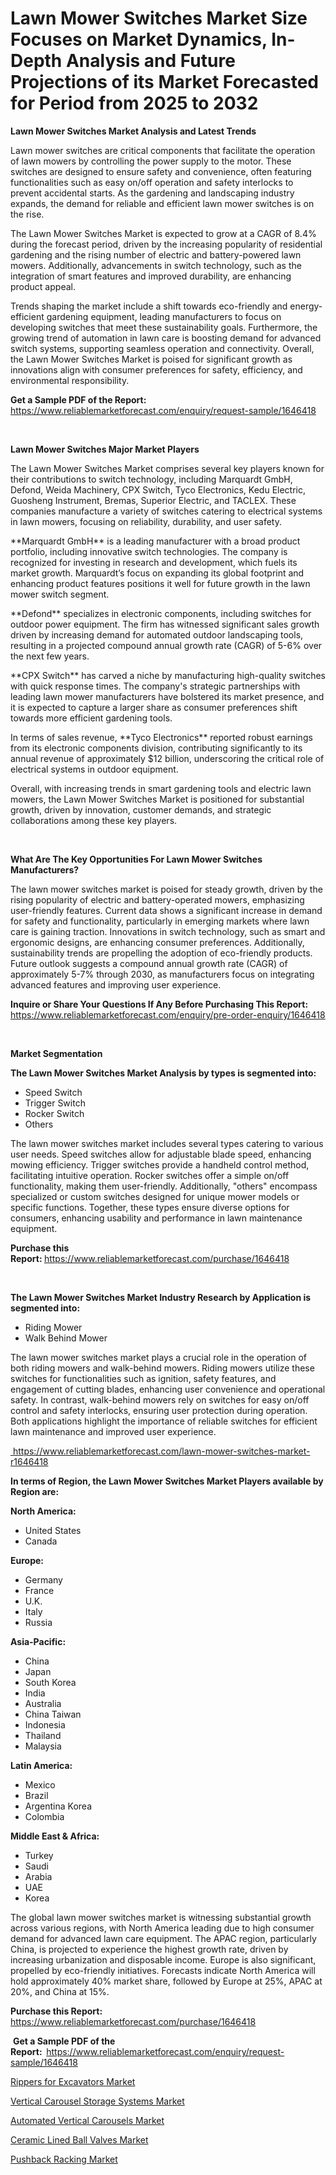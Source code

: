 <p><h1>Lawn Mower Switches Market Size Focuses on Market Dynamics, In-Depth Analysis and Future Projections of its Market Forecasted for Period from 2025 to 2032</h1></p><p><strong>Lawn Mower Switches Market Analysis and Latest Trends</strong></p>
<p><p>Lawn mower switches are critical components that facilitate the operation of lawn mowers by controlling the power supply to the motor. These switches are designed to ensure safety and convenience, often featuring functionalities such as easy on/off operation and safety interlocks to prevent accidental starts. As the gardening and landscaping industry expands, the demand for reliable and efficient lawn mower switches is on the rise.</p><p>The Lawn Mower Switches Market is expected to grow at a CAGR of 8.4% during the forecast period, driven by the increasing popularity of residential gardening and the rising number of electric and battery-powered lawn mowers. Additionally, advancements in switch technology, such as the integration of smart features and improved durability, are enhancing product appeal.</p><p>Trends shaping the market include a shift towards eco-friendly and energy-efficient gardening equipment, leading manufacturers to focus on developing switches that meet these sustainability goals. Furthermore, the growing trend of automation in lawn care is boosting demand for advanced switch systems, supporting seamless operation and connectivity. Overall, the Lawn Mower Switches Market is poised for significant growth as innovations align with consumer preferences for safety, efficiency, and environmental responsibility.</p></p>
<p><strong>Get a Sample PDF of the Report:&nbsp;</strong> <a href="https://www.reliablemarketforecast.com/enquiry/request-sample/1646418?utm_campaign=1108&utm_medium=2&utm_source=Github&utm_content=ia&utm_term=11042025&utm_id=lawn-mower-switches">https://www.reliablemarketforecast.com/enquiry/request-sample/1646418</a></p>
<p>&nbsp;</p>
<p><strong>Lawn Mower Switches Major Market Players</strong></p>
<p><p>The Lawn Mower Switches Market comprises several key players known for their contributions to switch technology, including Marquardt GmbH, Defond, Weida Machinery, CPX Switch, Tyco Electronics, Kedu Electric, Guosheng Instrument, Bremas, Superior Electric, and TACLEX. These companies manufacture a variety of switches catering to electrical systems in lawn mowers, focusing on reliability, durability, and user safety.</p><p>**Marquardt GmbH** is a leading manufacturer with a broad product portfolio, including innovative switch technologies. The company is recognized for investing in research and development, which fuels its market growth. Marquardt’s focus on expanding its global footprint and enhancing product features positions it well for future growth in the lawn mower switch segment.</p><p>**Defond** specializes in electronic components, including switches for outdoor power equipment. The firm has witnessed significant sales growth driven by increasing demand for automated outdoor landscaping tools, resulting in a projected compound annual growth rate (CAGR) of 5-6% over the next few years.</p><p>**CPX Switch** has carved a niche by manufacturing high-quality switches with quick response times. The company's strategic partnerships with leading lawn mower manufacturers have bolstered its market presence, and it is expected to capture a larger share as consumer preferences shift towards more efficient gardening tools.</p><p>In terms of sales revenue, **Tyco Electronics** reported robust earnings from its electronic components division, contributing significantly to its annual revenue of approximately $12 billion, underscoring the critical role of electrical systems in outdoor equipment.</p><p>Overall, with increasing trends in smart gardening tools and electric lawn mowers, the Lawn Mower Switches Market is positioned for substantial growth, driven by innovation, customer demands, and strategic collaborations among these key players.</p></p>
<p>&nbsp;</p>
<p><strong>What Are The Key Opportunities For Lawn Mower Switches Manufacturers?</strong></p>
<p><p>The lawn mower switches market is poised for steady growth, driven by the rising popularity of electric and battery-operated mowers, emphasizing user-friendly features. Current data shows a significant increase in demand for safety and functionality, particularly in emerging markets where lawn care is gaining traction. Innovations in switch technology, such as smart and ergonomic designs, are enhancing consumer preferences. Additionally, sustainability trends are propelling the adoption of eco-friendly products. Future outlook suggests a compound annual growth rate (CAGR) of approximately 5-7% through 2030, as manufacturers focus on integrating advanced features and improving user experience.</p></p>
<p><strong>Inquire or Share Your Questions If Any Before Purchasing This Report:</strong> <a href="https://www.reliablemarketforecast.com/enquiry/pre-order-enquiry/1646418?utm_campaign=1108&utm_medium=2&utm_source=Github&utm_content=ia&utm_term=11042025&utm_id=lawn-mower-switches">https://www.reliablemarketforecast.com/enquiry/pre-order-enquiry/1646418</a></p>
<p>&nbsp;</p>
<p><strong>Market Segmentation</strong></p>
<p><strong>The Lawn Mower Switches Market Analysis by types is segmented into:</strong></p>
<p><ul><li>Speed Switch</li><li>Trigger Switch</li><li>Rocker Switch</li><li>Others</li></ul></p>
<p><p>The lawn mower switches market includes several types catering to various user needs. Speed switches allow for adjustable blade speed, enhancing mowing efficiency. Trigger switches provide a handheld control method, facilitating intuitive operation. Rocker switches offer a simple on/off functionality, making them user-friendly. Additionally, "others" encompass specialized or custom switches designed for unique mower models or specific functions. Together, these types ensure diverse options for consumers, enhancing usability and performance in lawn maintenance equipment.</p></p>
<p><strong>Purchase this Report:&nbsp;</strong><a href="https://www.reliablemarketforecast.com/purchase/1646418?utm_campaign=1108&utm_medium=2&utm_source=Github&utm_content=ia&utm_term=11042025&utm_id=lawn-mower-switches">https://www.reliablemarketforecast.com/purchase/1646418</a></p>
<p>&nbsp;</p>
<p><strong>The Lawn Mower Switches Market Industry Research by Application is segmented into:</strong></p>
<p><ul><li>Riding Mower</li><li>Walk Behind Mower</li></ul></p>
<p><p>The lawn mower switches market plays a crucial role in the operation of both riding mowers and walk-behind mowers. Riding mowers utilize these switches for functionalities such as ignition, safety features, and engagement of cutting blades, enhancing user convenience and operational safety. In contrast, walk-behind mowers rely on switches for easy on/off control and safety interlocks, ensuring user protection during operation. Both applications highlight the importance of reliable switches for efficient lawn maintenance and improved user experience.</p></p>
<p><a href="https://www.reliablemarketforecast.com/lawn-mower-switches-market-r1646418?utm_campaign=1108&utm_medium=2&utm_source=Github&utm_content=ia&utm_term=11042025&utm_id=lawn-mower-switches">&nbsp;https://www.reliablemarketforecast.com/lawn-mower-switches-market-r1646418</a></p>
<p><strong>In terms of Region, the Lawn Mower Switches Market Players available by Region are:</strong></p>
<p>
    <p> <strong> North America: </strong>
        <ul>
            <li>United States</li>
            <li>Canada</li>
        </ul>
        </p> 
    <p> <strong> Europe: </strong>
        <ul>
            <li>Germany</li>
            <li>France</li>
            <li>U.K.</li>
            <li>Italy</li>
            <li>Russia</li>
        </ul>
        </p> 
    <p> <strong> Asia-Pacific: </strong>
        <ul>
            <li>China</li>
            <li>Japan</li>
            <li>South Korea</li>
            <li>India</li>
            <li>Australia</li>
            <li>China Taiwan</li>
            <li>Indonesia</li>
            <li>Thailand</li>
            <li>Malaysia</li>
        </ul>
        </p> 
    <p> <strong> Latin America: </strong>
        <ul>
            <li>Mexico</li>
            <li>Brazil</li>
            <li>Argentina Korea</li>
            <li>Colombia</li>
        </ul>
        </p> 
    <p> <strong> Middle East & Africa: </strong>
        <ul>
            <li>Turkey</li>
            <li>Saudi</li>
            <li>Arabia</li>
            <li>UAE</li>
            <li>Korea</li>
        </ul>
    </p>
    </p>
<p><p>The global lawn mower switches market is witnessing substantial growth across various regions, with North America leading due to high consumer demand for advanced lawn care equipment. The APAC region, particularly China, is projected to experience the highest growth rate, driven by increasing urbanization and disposable income. Europe is also significant, propelled by eco-friendly initiatives. Forecasts indicate North America will hold approximately 40% market share, followed by Europe at 25%, APAC at 20%, and China at 15%.</p></p>
<p><strong>Purchase this Report: </strong><a href="https://www.reliablemarketforecast.com/purchase/1646418?utm_campaign=1108&utm_medium=2&utm_source=Github&utm_content=ia&utm_term=11042025&utm_id=lawn-mower-switches">https://www.reliablemarketforecast.com/purchase/1646418</a></p>
<p>&nbsp;<strong>Get a Sample PDF of the Report:&nbsp;&nbsp;</strong><a href="https://www.reliablemarketforecast.com/enquiry/request-sample/1646418?utm_campaign=1108&utm_medium=2&utm_source=Github&utm_content=ia&utm_term=11042025&utm_id=lawn-mower-switches">https://www.reliablemarketforecast.com/enquiry/request-sample/1646418</a></p>
<p><strong></strong></p>
<p><p><a href="https://github.com/pezezlarue7h/Market-Research-Report-List-1/blob/main/rippers-for-excavators-market.md?utm_campaign=1108&utm_medium=2&utm_source=Github&utm_content=ia&utm_term=11042025&utm_id=lawn-mower-switches">Rippers for Excavators Market</a></p><p><a href="https://github.com/rueffmuoloqw/Market-Research-Report-List-1/blob/main/vertical-carousel-storage-systems-market.md?utm_campaign=1108&utm_medium=2&utm_source=Github&utm_content=ia&utm_term=11042025&utm_id=lawn-mower-switches">Vertical Carousel Storage Systems Market</a></p><p><a href="https://github.com/lazloklitz2e/Market-Research-Report-List-1/blob/main/automated-vertical-carousels-market.md?utm_campaign=1108&utm_medium=2&utm_source=Github&utm_content=ia&utm_term=11042025&utm_id=lawn-mower-switches">Automated Vertical Carousels Market</a></p><p><a href="https://github.com/atawanyeze/Market-Research-Report-List-1/blob/main/ceramic-lined-ball-valves-market.md?utm_campaign=1108&utm_medium=2&utm_source=Github&utm_content=ia&utm_term=11042025&utm_id=lawn-mower-switches">Ceramic Lined Ball Valves Market</a></p><p><a href="https://github.com/onutsheinz/Market-Research-Report-List-1/blob/main/pushback-racking-market.md?utm_campaign=1108&utm_medium=2&utm_source=Github&utm_content=ia&utm_term=11042025&utm_id=lawn-mower-switches">Pushback Racking Market</a></p></p>